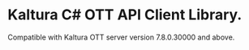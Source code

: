 # Kaltura C# OTT API Client Library.
Compatible with Kaltura OTT server version 7.8.0.30000 and above.
